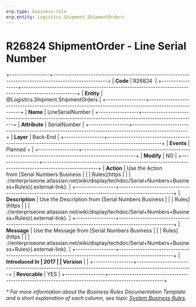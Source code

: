 ```yaml
---
erp.type: business-rule
erp.entity: Logistics.Shipment.ShipmentOrders
---
```


# R26824 ShipmentOrder - Line Serial Number
+-----------------+-----------------------------------------------------------------------------------------------------+
| **Code**        | R26824                                                                                              |
+-----------------+-----------------------------------------------------------------------------------------------------+
| **Entity**      | @Logistics.Shipment.ShipmentOrders                                                                                       |
+-----------------+-----------------------------------------------------------------------------------------------------+
| **Name**        | LineSerialNumber                                                                                    |
+-----------------+-----------------------------------------------------------------------------------------------------+
| **Attribute**   | SerialNumber                                                                                        |
+-----------------+-----------------------------------------------------------------------------------------------------+
| **Layer**       | Back-End                                                                                            |
+-----------------+-----------------------------------------------------------------------------------------------------+
| **Events**      | Planned +                                                                                           |
+-----------------+-----------------------------------------------------------------------------------------------------+
| **Modify**      | NO                                                                                                  |
+-----------------+-----------------------------------------------------------------------------------------------------+
| **Action**      | Use the Action from [Serial Numbers Business                                                        |
|                 | Rules](https                                                                                        |
|                 | ://enterpriseone.atlassian.net/wiki/display/techdoc/Serial+Numbers+Business+Rules){.external-link}. |
+-----------------+-----------------------------------------------------------------------------------------------------+
| **Description** | Use the Description from [Serial Numbers Business                                                   |
|                 | Rules](https                                                                                        |
|                 | ://enterpriseone.atlassian.net/wiki/display/techdoc/Serial+Numbers+Business+Rules){.external-link}. |
+-----------------+-----------------------------------------------------------------------------------------------------+
| **Message**     | Use the Message from [Serial Numbers Business                                                       |
|                 | Rules](https                                                                                        |
|                 | ://enterpriseone.atlassian.net/wiki/display/techdoc/Serial+Numbers+Business+Rules){.external-link}. |
+-----------------+-----------------------------------------------------------------------------------------------------+
| **Introduced In | 2017                                                                                                |
| Version**       |                                                                                                     |
+-----------------+-----------------------------------------------------------------------------------------------------+
| **Revocable**   | YES                                                                                                 |
+-----------------+-----------------------------------------------------------------------------------------------------+

*\* For more information about the Business Rules Documentation Template and a short explanation of each column, see
topic [System Business Rules](../templates/template-description-system-business-rules.md).*
